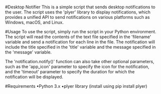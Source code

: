 #Desktop Notifier
This is a simple script that sends desktop notifications to the user. The script uses the 'plyer' library to display notifications, which provides a unified API to send notifications on various platforms such as Windows, macOS, and Linux.

#Usage
To use the script, simply run the script in your Python environment. The script will read the contents of the text file specified in the 'filename' variable and send a notification for each line in the file. The notification will include the title specified in the 'title' variable and the message specified in the 'message' variable.

The 'notification.notify()' function can also take other optional parameters, such as the 'app_icon' parameter to specify the icon for the notification, and the 'timeout' parameter to specify the duration for which the notification will be displayed.

#Requirements
•Python 3.x
•plyer library (install using pip install plyer)
